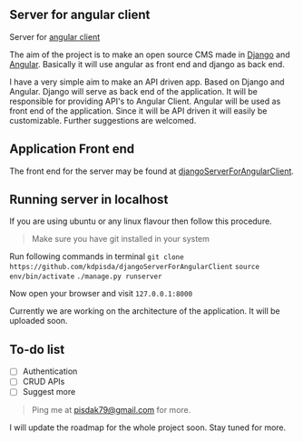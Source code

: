 ## Server for angular client

Server for [angular client](https://github.com/kdpisda/angularClientDjango)

The aim of the project is to make an open source CMS made in [Django](https://www.djangoproject.com/) and [Angular](https://angular.io). Basically it will use angular as front end and django as back end.

I have a very simple aim to make an API driven app. Based on Django and Angular. Django will serve as back end of the application. It will be responsible for providing API's to Angular Client. Angular will be used as front end of the application. Since it will be API driven it will easily be customizable. Further suggestions are welcomed.

## Application Front end

The front end for the server may be found at [djangoServerForAngularClient](https://github.com/kdpisda/angularClientDjango).

## Running server in localhost

If you are using ubuntu or any linux flavour then follow this procedure.
> Make sure you have git installed in your system

Run following commands in terminal
`git clone https://github.com/kdpisda/djangoServerForAngularClient`
`source env/bin/activate`
`./manage.py runserver`

Now open your browser and visit `127.0.0.1:8000`

Currently we are working on the architecture of the application. It will be uploaded soon.

## To-do list

- [ ] Authentication
- [ ] CRUD APIs
- [ ] Suggest more

> Ping me at pisdak79@gmail.com for more.

I will update the roadmap for the whole project soon. Stay tuned for more.
